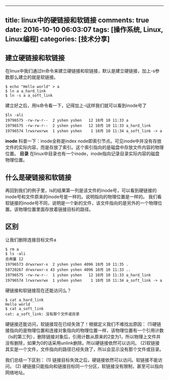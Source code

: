 ---
title: linux中的硬链接和软链接
comments: true
date: 2016-10-10 06:03:07
tags: [操作系统, Linux, Linux编程]
categories: [技术分享]
--


## 建立硬链接和软链接
在linux中我们通过ln命令来建立硬链接和软链接，默认是建立硬链接，加上-s参数那么建立的就是软链接。
```
$ echo "Hello world" > a
$ ln a a_hard_link
$ ln -s a a_soft_link
```
建立好之后，用ls命令看一下，记得加上-i这样我们就可以看到inode号了
```
$ls -ali
19796575 -rw-rw-r--  2 yshen yshen   12 10月 10 11:33 a
19796575 -rw-rw-r--  2 yshen yshen   12 10月 10 11:33 a_hard_link
19796574 lrwxrwxrwx  1 yshen yshen    1 10月 10 11:34 a_soft_link -> a

```
**inode**
科普一下：inode全称是index node即索引节点。可见inode中并没有存放文件的实际内容，而是存放了索引。这个索引指向的是磁盘中存放文件内容的物理位置。
**目录**
在linux中目录也有一个inode，inode指向记录目录实际内容的磁盘物理位置。

## 什么是硬链接和软链接
再回到我们的例子里，ls的结果第一列是该文件的inode号，可以看到硬链接的inode号和文件原来的inode号是一样的。说明指向的物理位置是一样的。
我们看软链接的inode号不同，说明是一个新的文件，该文件指向的是另外的一个物理位置。该物理位置里面存放着链接目标的路径。

## 区别
让我们删除连接目标文件a
```
$ rm a
$ ls -ali
总用量 12
19796573 drwxrwxr-x  2 yshen yshen 4096 10月 10 11:35 .
58720267 drwxrwxr-x 43 yshen yshen 4096 10月 10 11:33 ..
19796575 -rw-rw-r--  1 yshen yshen   12 10月 10 11:33 a_hard_link
19796574 lrwxrwxrwx  1 yshen yshen    1 10月 10 11:34 a_soft_link -> a
```
硬链接和软链接现在还能访问么？
```
$ cat a_hard_link 
Hello world
$ cat a_soft_link 
cat: a_soft_link: 没有那个文件或目录
```
硬链接还能访问，软链接现在已经失效了！根据定义我们不难找出原因：
(1)硬链接指向的是物理位置和连接对象指向的物理位置一样，该物理位置有一个引用计数（ls的第三列），删除链接对象后，引用计数从原来的2变为1，所以物理上文件并没有删除，如果为0的话采用unlink删除。所以硬链接依然可以访问。
(2)软链接其实是一个文件，文件指向的路径已经失效了，所以会显示没有那个文件或目录。

我们总结一下区别：
(1) 链接目标失效之后，硬链接依然可以访问。软链接不能访问。
(2) 硬链接只能指向和链接目标同一个分区，软链接没有限制，甚至可以指向网络地址。






